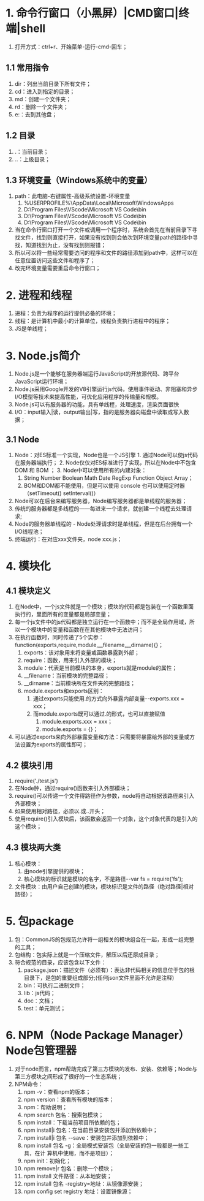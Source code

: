 # 1. 命令行窗口（小黑屏）|CMD窗口|终端|shell
  1. 打开方式：ctrl+r、开始菜单-运行-cmd-回车；
## 1.1 常用指令
  1. dir：列出当前目录下所有文件；
  2. cd：进入到指定的目录；
  3. md：创建一个文件夹；
  4. rd：删除一个文件夹；
  5. e:：去到其他盘；
## 1.2 目录
  1. .：当前目录；
  2. ..：上级目录；
## 1.3 环境变量（Windows系统中的变量）
  1. path：此电脑-右键属性-高级系统设置-环境变量
     1. %USERPROFILE%\AppData\Local\Microsoft\WindowsApps
     2. D:\Program Files\VScode\Microsoft VS Code\bin
     3. D:\Program Files\VScode\Microsoft VS Code\bin
     4. D:\Program Files\VScode\Microsoft VS Code\bin
  2. 当在命令行窗口打开一个文件或调用一个程序时，系统会首先在当前目录下寻找文件，找到则直接打开，如果没有找到则会依次到环境变量path的路径中寻找，知道找到为止，没有找到则报错；
  3. 所以可以将一些经常需要访问的程序和文件的路径添加到path中，这样可以在任意位置访问这些文件和程序了；
  4. 改完环境变量需要重启命令行窗口；

# 2. 进程和线程
  1. 进程：负责为程序的运行提供必备的环境；
  2. 线程：是计算机中最小的计算单位，线程负责执行进程中的程序；
  3. JS是单线程；
  
# 3. Node.js简介
  1. Node.js是一个能够在服务器端运行JavaScript的开放源代码、跨平台JavaScript运行环境；
  2. Node.js采用Google开发的V8引擎运行js代码，使用事件驱动、非阻塞和异步I/O模型等技术来提高性能，可优化应用程序的传输量和规模。
  3. Node.js可以有服务器的功能，具有单线程，处理速度，渲染页面很快
  4. I/O：input输入|读，output输出|写，指的是服务器向磁盘中读取或写入数据；
## 3.1 Node
  1. Node：对ES标准一个实现，Node也是一个JS引擎
    1. 通过Node可以使js代码在服务器端执行；
    2. Node仅仅对ES标准进行了实现，所以在Node中不包含DOM 和 BOM	；
    3. Node中可以使用所有的内建对象：
      1. String Number Boolean Math Date RegExp Function Object Array；
      2. BOM和DOM都不能使用，但是可以使用 console 也可以使用定时器（setTimeout() setInterval()）
  2. Node可以在后台来编写服务器，Node编写服务器都是单线程的服务器；
  3. 传统的服务器都是多线程的——每进来一个请求，就创建一个线程去处理请求;
  4. Node的服务器单线程的 - Node处理请求时是单线程，但是在后台拥有一个I/O线程池；
  5. 终端运行：在对应xxx文件夹，node xxx.js；
# 4. 模块化
## 4.1 模块定义
  1. 在Node中，一个js文件就是一个模块；模块的代码都是包装在一个函数里面执行的，里面所有的变量都是局部变量；
  2. 每一个js文件中的js代码都是独立运行在一个函数中；而不是全局作用域，所以一个模块中的变量和函数在在其他模块中无法访问；
  3. 在执行函数时，同时传递了5个实参：function(exports,require,module,__filename,__dirname){}；
     1. exports：该对象用来将变量或函数暴露到外部；
     2. require：函数，用来引入外部的模块；
     3. module：代表是当前模块的本身，exports就是module的属性；
     4. __filename：当前模块的完整路径；
     5. __dirname：当前模块所在文件夹的完整路径；
     6. module.exports和exports区别：
        1. 通过exports只能使用.的方式向外暴露内部变量--exports.xxx = xxx；
        2. 而module.exports既可以通过.的形式，也可以直接赋值
           1. module.exports.xxx = xxx；
           2. module.exports = {}；
  4. 可以通过exports来向外部暴露变量和方法：只需要将暴露给外部的变量或方法设置为exports的属性即可；
## 4.2 模块引用
  1. require('./test.js')
  2. 在Node肿，通过require()函数来引入外部模块；
  3. require()可以传递一个文件得路径作为参数，node将自动根据该路径来引入外部模块；
  4. 如果使用相对路径，必须以.或..开头；
  5. 使用require()引入模块后，该函数会返回一个对象，这个对象代表的是引入的这个模块；
## 4.3 模块两大类
  1. 核心模块：
     1. 由node引擎提供的模块；
     2. 核心模块的标识就是模块的名字，不是路径--var fs = require('fs');
  2. 文件模块：由用户自己创建的模块，模块标识是文件的路径（绝对路径|相对路径）；

# 5. 包package
  1. 包：CommonJS的包规范允许将一组相关的模块组合在一起，形成一组完整的工具；
  2. 包结构：包实际上就是一个压缩文件，解压以后还原成目录；
  3. 符合规范的目录，应该包含以下文件：
     1. package.json：描述文件（必须有）：表达非代码相关的信息位于包的根目录下，是包的重要组成部分;(任何json文件里面不允许是注释)
     2. bin：可执行二进制文件；
     3. lib：js代码；
     4. doc：文档；
     5. test：单元测试；
# 6. NPM（Node Package Manager）Node包管理器
  1. 对于node而言，npm帮助完成了第三方模块的发布、安装、依赖等；Node与第三方模块之间形成了很好的一个生态系统；
  2. NPM命令：
     1. npm -v：查看npm的版本；
     2. npm version：查看所有模块的版本；
     3. npm：帮助说明；
     4. npm search 包名：搜索包模块；
     5. npm install：下载当前项目所依赖的包；
     6. npm install|i 包名：在当前目录安装包并添加到依赖中；
     7. npm install|i 包名 --save：安装包并添加到依赖中；
     8. npm install 包名 -g：全局模式安装包（全局安装的包一般都是一些工具，在计 算机中使用，而不是项目）；
     9. npm init：初始化；
     10. npm remove|r 包名：删除一个模块；
     11. npm install 文件路径：从本地安装；
     12. npm install 包名 -registry=地址：从镜像源安装；
     13. npm config set registry 地址：设置镜像源；